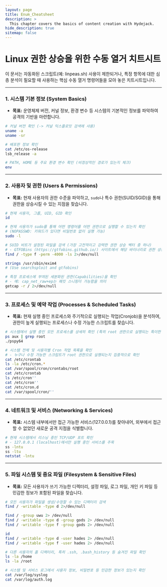 ```yaml
---
layout: page
title: Enum_Cheatsheet
description: >
  This chapter covers the basics of content creation with Hydejack.
hide_description: true
sitemap: false
---
```



# Linux 권한 상승을 위한 수동 열거 치트시트

이 문서는 자동화된 스크립트(예: linpeas.sh) 사용이 제한되거나, 특정 항목에 대한 심층 분석이 필요할 때 사용하는 핵심 수동 열거 명령어들을 모아 놓은 치트시트입니다.

---

### **1. 시스템 기본 정보 (System Basics)**

- **목표:** 운영체제 버전, 커널 정보, 환경 변수 등 시스템의 기본적인 정보를 파악하여 공격의 기반을 마련합니다.

```bash
# 커널 버전 확인 (-> 커널 익스플로잇 검색에 사용)
uname -a
uname -sr

# 배포판 정보 확인
cat /etc/os-release
lsb_release -a
```

```bash
# PATH, HOME 등 주요 환경 변수 확인 (비정상적인 경로가 있는지 체크)
env
```

---


### **2. 사용자 및 권한 (Users & Permissions)**

- **목표:** 현재 사용자의 권한 수준을 파악하고, `sudo`나 특수 권한(SUID/SGID)을 통해 권한을 상승시킬 수 있는 지점을 찾습니다.

```bash
# 현재 사용자, 그룹, UID, GID 확인
id
```

```bash
# 현재 사용자가 sudo를 통해 어떤 명령어를 어떤 권한으로 실행할 수 있는지 확인
# (NOPASSWD: 키워드가 있다면 비밀번호 없이 실행 가능)
sudo -l
```

```bash
# SUID 비트가 설정된 파일을 검색 (가장 고전적이고 강력한 권한 상승 벡터 중 하나)
# - GTFOBins (https://gtfobins.github.io/) 사이트에서 해당 바이너리로 권한 상승이 가능한지 확인
find / -type f -perm -4000 -ls 2>/dev/null

strings /usr/sbin/exim4
# (Use searchsploit and gtfobins)
```

```bash
# 특정 프로세스에 부여된 세분화된 권한(Capabilities)을 확인
# - 예: cap_net_raw+ep는 패킷 스니핑이 가능함을 의미
getcap -r / 2>/dev/null
```

---


### **3. 프로세스 및 예약 작업 (Processes & Scheduled Tasks)**

- **목표:** 현재 실행 중인 프로세스와 주기적으로 실행되는 작업(Cronjob)을 분석하여, 권한이 높게 실행되는 프로세스나 수정 가능한 스크립트를 찾습니다.

```bash
# 시스템에서 실행 중인 모든 프로세스를 상세히 확인 (특히 root 권한으로 실행되는 특이한 프로세스)
ps aux | grep root
./pspy64
```

```bash
# 시스템 전체 및 사용자별 Cron 작업 목록을 확인
# - 누구나 수정 가능한 스크립트가 root 권한으로 실행되는지 집중적으로 확인
cat /etc/crontab
ls -la /etc/cron.*
cat /var/spool/cron/crontabs/root
cat /etc/crontab
ls /etc/cron''
cat /etc/cron''
cat /etc/cron.d
cat /var/spool/cron/''
```

---

### **4. 네트워크 및 서비스 (Networking & Services)**

- **목표:** 시스템 내부에서만 접근 가능한 서비스(127.0.0.1)를 찾아내어, 외부에서 접근할 수 없었던 새로운 공격 지점을 식별합니다.

```bash
# 현재 시스템에서 리스닝 중인 TCP/UDP 포트 확인
# - 127.0.0.1 (localhost)에서만 실행 중인 서비스를 주목
ss -lntu
ss -ltu
netstat -lntu
```

---


### **5. 파일 시스템 및 중요 파일 (Filesystem & Sensitive Files)**

- **목표:** 모든 사용자가 쓰기 가능한 디렉터리, 설정 파일, 로그 파일, 개인 키 파일 등 민감한 정보가 포함된 파일을 찾습니다.

```bash
# 모든 사용자가 파일을 생성/수정할 수 있는 디렉터리 검색
find / -writable -type d 2>/dev/null
```

```bash
find / -group uwu 2> /dev/null
find / -writable -type d -group gods 2> /dev/null
find / -writable -type f -group gods 2> /dev/null
```

```bash
id
find / -writable -type d -user hades 2> /dev/null
find / -writable -type f -user hades 2> /dev/null
```

```bash
# 다른 사용자의 홈 디렉터리, 특히 .ssh, .bash_history 등 숨겨진 파일 확인
ls -la /home
ls -la /root
```

```bash
# 시스템 및 서비스 로그에서 사용자 정보, 비밀번호 등 민감한 정보가 있는지 확인
cat /var/log/syslog
cat /var/log/auth.log
```

